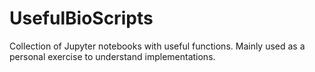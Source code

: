 # UsefulBioScripts
Collection of Jupyter notebooks with useful functions. Mainly used as a personal exercise to understand implementations. 

